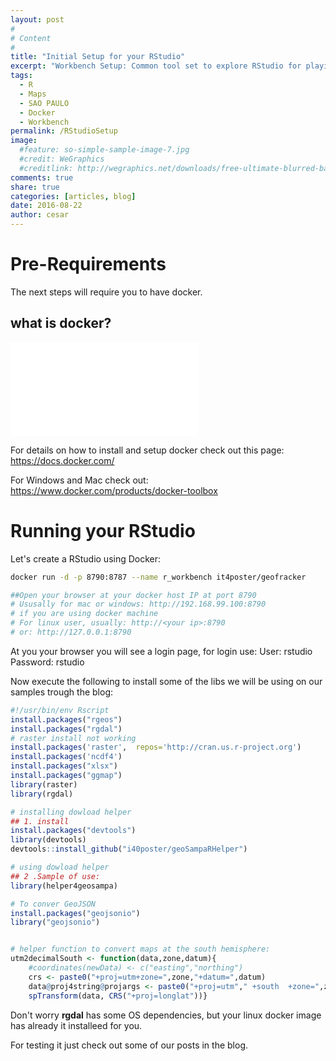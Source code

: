 ```yaml
---
layout: post
#
# Content
#
title: "Initial Setup for your RStudio"
excerpt: "Workbench Setup: Common tool set to explore RStudio for playing with maps and data"
tags:
  - R
  - Maps
  - SAO PAULO
  - Docker
  - Workbench
permalink: /RStudioSetup
image:
  #feature: so-simple-sample-image-7.jpg
  #credit: WeGraphics
  #creditlink: http://wegraphics.net/downloads/free-ultimate-blurred-background-pack/
comments: true
share: true
categories: [articles, blog]
date: 2016-08-22
author: cesar
---
```


# Pre-Requirements

The next steps will require you to have docker.

## what is docker?
<div class="flex-video">
  <iframe src="//www.youtube.com/embed/aLipr7tTuA4" frameborder="0"></iframe>
</div>


For details on how to install and setup docker check out this page:
https://docs.docker.com/

For Windows and Mac check out:
https://www.docker.com/products/docker-toolbox



# Running your RStudio


Let's create a RStudio using Docker:

```bash
docker run -d -p 8790:8787 --name r_workbench it4poster/geofracker

##Open your browser at your docker host IP at port 8790
# Ususally for mac or windows: http://192.168.99.100:8790
# if you are using docker machine
# For linux user, usually: http://<your ip>:8790
# or: http://127.0.0.1:8790

```
At you your browser you will see a login page, for login use:
User: rstudio
Password: rstudio

Now execute the following to install some of the libs we will be using on our samples trough the blog:

```R
#!/usr/bin/env Rscript
install.packages("rgeos")
install.packages("rgdal")
# raster install not working
install.packages('raster',  repos='http://cran.us.r-project.org')
install.packages('ncdf4')
install.packages("xlsx")
install.packages("ggmap")
library(raster)
library(rgdal)

# installing dowload helper
## 1. install
install.packages("devtools")
library(devtools)
devtools::install_github("i40poster/geoSampaRHelper")

# using dowload helper
## 2 .Sample of use:
library(helper4geosampa)

# To conver GeoJSON
install.packages("geojsonio")
library("geojsonio")


# helper function to convert maps at the south hemisphere:
utm2decimalSouth <- function(data,zone,datum){
    #coordinates(newData) <- c("easting","northing")
    crs <- paste0("+proj=utm+zone=",zone,"+datum=",datum)
    data@proj4string@projargs <- paste0("+proj=utm"," +south  +zone=",zone," +datum=",datum)
    spTransform(data, CRS("+proj=longlat"))}
```

Don't worry **rgdal** has some OS dependencies, but your linux docker image has already it installeed for you.


For testing it just check out some of our posts in the blog.
